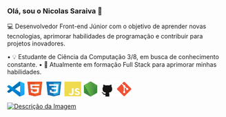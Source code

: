 ### Olá, sou o Nicolas Saraiva 👋

💻 Desenvolvedor Front-end Júnior com o objetivo de aprender novas tecnologias, aprimorar habilidades de programação e contribuir para projetos inovadores.

• 💡 Estudante de Ciência da Computação 3/8, em busca de conhecimento constante.
• 📝 Atualmente em formação Full Stack para aprimorar minhas habilidades.

<img align="center" alt="vscode" height="35" width="40" src="vscode.svg"/>   <img align="center" alt="HTML" height="35" width="40" src="html5.svg">   <img align="center" alt="CSS" height="35" width="40" src="css3.svg">   <img align="center" alt="JavaScript" height="35" width="40" src="javascript.svg">   <img align="center" alt="Node.js" height="35" width="35" src="nodejs.png">   <img align="center" alt="GitHub" height="35" width="35" src="github-logo.png">   <img align="center" alt="Git" height="35" width="35" src="git.png">

<a href="www.linkedin.com/in/nicolassaraivaa/">
  <img width="110px" src="https://blog.b2bstack.com.br/wp-content/uploads/2022/11/LinkedIn-simbolo.jpg" alt="Descrição da Imagem">
</a>




